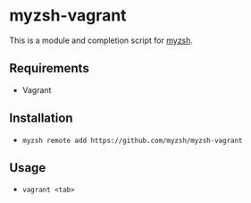 # myzsh-vagrant

This is a module and completion script for [myzsh](https://github.com/brimstone/myzsh).

## Requirements

* Vagrant

## Installation

* `myzsh remote add https://github.com/myzsh/myzsh-vagrant`

## Usage

* `vagrant <tab>`

